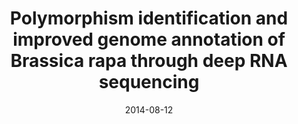 ---
title: "Polymorphism identification and improved genome annotation of Brassica rapa through deep RNA sequencing"
collection: publications
venue: "G3"
date: 2014-08-12
paperurl: http://upendrak.github.io/files/paper4.pdf
citation: 'Upendra Kumar Devisetty, Mike Covington, An V. Tat and Julin N. Maloof (2014). "Using deep RNA-Seq for polymorphism detection and improving genome annotation of Brassica rapa " <i>G3</i>. 1(4).'
---